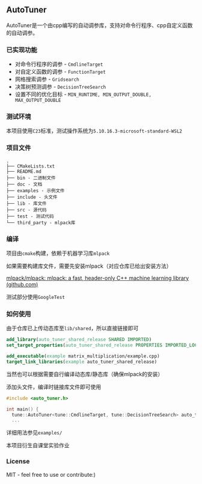 ## AutoTuner

AutoTuner是一个由cpp编写的自动调参库，支持对命令行程序、cpp自定义函数的自动调参。

### 已实现功能

* 对命令行程序的调参 - `CmdlineTarget`
* 对自定义函数的调参 - `FunctionTarget`
* 网格搜索调参 - `Gridsearch`
* 决策树预测调参 - `DecisionTreeSearch`
* 设置不同的优化目标 - `MIN_RUNTIME, MIN_OUTPUT_DOUBLE, MAX_OUTPUT_DOUBLE`

### 测试环境

本项目使用`C23`标准，测试操作系统为`5.10.16.3-microsoft-standard-WSL2`

### 项目文件

```
.
├── CMakeLists.txt
├── README.md
├── bin - 二进制文件
├── doc - 文档
├── examples - 示例文件
├── include - 头文件
├── lib - 库文件
├── src - 源代码
├── test - 测试代码
└── third_party - mlpack库
```

### 编译

项目由`cmake`构建，依赖于机器学习库`mlpack`

如果需要构建库文件，需要先安装mlpack（对应仓库已给出安装方法）

[mlpack/mlpack: mlpack: a fast, header-only C++ machine learning library (github.com)](https://github.com/mlpack/mlpack)

测试部分使用`GoogleTest`

### 如何使用

由于仓库已上传动态库至`lib/shared`，所以直接链接即可

```cmake
add_library(auto_tuner_shared_release SHARED IMPORTED)
set_target_properties(auto_tuner_shared_release PROPERTIES IMPORTED_LOCATION ${CMAKE_LIBRARY_OUTPUT_DIRECTORY}/libauto_tuner_shared.so)

add_executable(example matrix_multiplication/example.cpp)
target_link_libraries(example auto_tuner_shared_release)
```

当然也可以根据需要自行编译动态库/静态库（确保mlpack的安装）

添加头文件，编译时链接库文件即可使用

```cpp
#include <auto_tuner.h>

int main() {
  tune::AutoTuner<tune::CmdlineTarget, tune::DecisionTreeSearch> auto_tuner{};
  ...
```

详细用法参见`examples/`

本项目衍生自课堂实验作业

### License
MIT - feel free to use or contribute:)